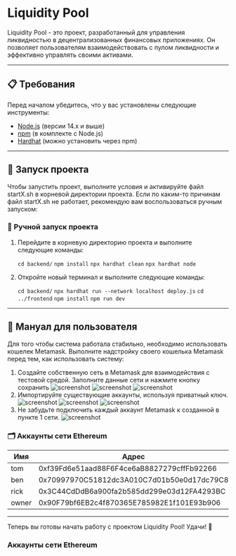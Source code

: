 # Liquidity Pool

Liquidity Pool - это проект, разработанный для управления ликвидностью в децентрализованных финансовых приложениях. Он позволяет пользователям взаимодействовать с пулом ликвидности и эффективно управлять своими активами.

---

## 📋 Требования

Перед началом убедитесь, что у вас установлены следующие инструменты:

- [Node.js](https://nodejs.org/) (версии 14.x и выше)
- [npm](https://www.npmjs.com/) (в комплекте с Node.js)
- [Hardhat](https://hardhat.org/) (можно установить через npm)

---

## 🚀 Запуск проекта

Чтобы запустить проект, выполните условия и активируйте файл startX.sh в корневой директории проекта. Если по каким-то причинам файл startX.sh не работает, рекомендую вам воспользоваться ручным запуском:

### 🔧 Ручной запуск проекта

1. Перейдите в корневую директорию проекта и выполните следующие команды:

   ```cd backend/```
   ```npm install```
   ```npx hardhat clean```
   ```npx hardhat node```

2. Откройте новый терминал и выполните следующие команды:

   ```cd backend/```
   ```npx hardhat run --network localhost deploy.js```
   ```cd ../frontend```
   ```npm install```
  ```npm run dev```

---

## 📖 Мануал для пользователя

Для того чтобы система работала стабильно, необходимо использовать кошелек Metamask. Выполните надстройку своего кошелька Metamask перед тем, как использовать систему:

1. Создайте собственную сеть в Metamask для взаимодействия с тестовой средой. Заполните данные сети и нажмите кнопку сохранить 
![screenshot](./frontend/public/manual/1.png) 
![screenshot](./frontend/public/manual/2.png)
![screenshot](./frontend/public/manual/3.png)
2. Импортируйте существующие аккаунты, используя приватный ключ. 
![screenshot](./frontend/public/manual/4.png)
![screenshot](./frontend/public/manual/5.png)
![screenshot](./frontend/public/manual/6.png)
3. Не забудьте подключить каждый аккаунт Metamask к созданной в пункте 1 сети. ![screenshot](./frontend/public/manual/7.png)

### 🗂️ Аккаунты сети Ethereum

| Имя | Адрес | ключ|
| --- | --- | ---|
|tom|0xf39Fd6e51aad88F6F4ce6aB8827279cffFb92266|0xac0974bec39a17e36ba4a6b4d238ff944bacb478cbed5efcae784d7bf4f2ff80|
|ben|0x70997970C51812dc3A010C7d01b50e0d17dc79C8|0x59c6995e998f97a5a0044966f0945389dc9e86dae88c7a8412f4603b6b78690d|
|rick|0x3C44CdDdB6a900fa2b585dd299e03d12FA4293BC|0x5de4111afa1a4b94908f83103eb1f1706367c2e68ca870fc3fb9a804cdab365a|
|owner|0x90F79bf6EB2c4f870365E785982E1f101E93b906|0x7c852118294e51e653712a81e05800f419141751be58f605c371e15141b007a6|

---

Теперь вы готовы начать работу с проектом Liquidity Pool! Удачи! 🚀
### Аккаунты сети Ethereum

